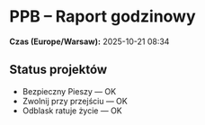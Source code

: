 # PPB – Raport godzinowy
**Czas (Europe/Warsaw):** 2025-10-21 08:34

## Status projektów
- Bezpieczny Pieszy — OK
- Zwolnij przy przejściu — OK
- Odblask ratuje życie — OK

